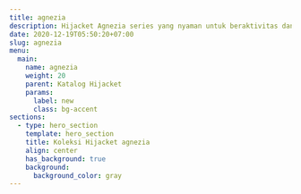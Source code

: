 ```yaml
---
title: agnezia
description: Hijacket Agnezia series yang nyaman untuk beraktivitas dan memaksimalkan gaya sehari-hari dengan Memainkan pola cuttingan yang unik di tangan dan aksen tali pinggang, siap menjadikan tampilan mu lebih spesial, modist dan stylist.
date: 2020-12-19T05:50:20+07:00
slug: agnezia
menu:
  main:
    name: agnezia
    weight: 20
    parent: Katalog Hijacket
    params:
      label: new
      class: bg-accent
sections:
  - type: hero_section
    template: hero_section
    title: Koleksi Hijacket agnezia
    align: center
    has_background: true
    background:
      background_color: gray
---
```


